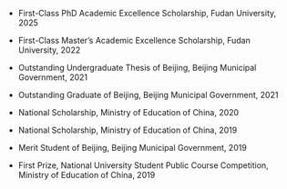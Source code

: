 - First-Class PhD Academic Excellence Scholarship, Fudan University, 2025

  

- First-Class Master’s Academic Excellence Scholarship, Fudan University, 2022

  

- Outstanding Undergraduate Thesis of Beijing, Beijing Municipal Government, 2021

  

- Outstanding Graduate of Beijing, Beijing Municipal Government, 2021

  

- National Scholarship, Ministry of Education of China, 2020

  

- National Scholarship, Ministry of Education of China, 2019

  

- Merit Student of Beijing, Beijing Municipal Government, 2019

  

- First Prize, National University Student Public Course Competition, Ministry of Education of China, 2019